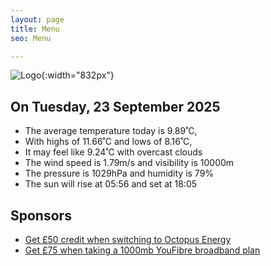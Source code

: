 ```yaml
---
layout: page
title: Menu
seo: Menu

---
```


![Logo](/images/logo.jpg){:width="832px"}

<!-- weather_marker starts -->
## On Tuesday, 23 September 2025

- The average temperature today is 9.89˚C,
- With highs of 11.66˚C and lows of 8.16˚C,
- It may feel like 9.24˚C with overcast clouds
- The wind speed is 1.79m/s and visibility is 10000m
- The pressure is 1029hPa and humidity is 79%
- The sun will rise at 05:56 and set at 18:05

<!-- weather_marker ends -->

## Sponsors

- [Get £50 credit when switching to Octopus Energy](https://bit.ly/3oD1nnS)
- [Get £75 when taking a 1000mb YouFibre broadband plan](https://aklam.io/91zWhU?)
